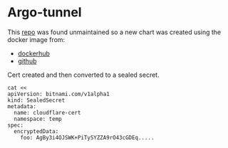 # Argo-tunnel


This [repo](https://github.com/cloudflare/helm-charts/tree/master/charts/argo-tunnel) was found unmaintained so a new chart was created using the docker image from:
- [dockerhub](https://hub.docker.com/r/cloudflare/cloudflared)
- [github](https://github.com/cloudflare/cloudflared)

Cert created and then converted to a sealed secret.

```
cat << 
apiVersion: bitnami.com/v1alpha1
kind: SealedSecret
metadata:
  name: cloudflare-cert
  namespace: temp
spec:
  encryptedData:
    foo: AgBy3i4OJSWK+PiTySYZZA9rO43cGDEq.....

```
